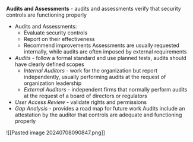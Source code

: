 **Audits and Assessments** - audits and assessments verify that security controls are functioning properly
- Audits and Assessments:
	- Evaluate security controls
	- Report on their effectiveness
	- Recommend improvements
Assessments are usually requested internally, while audits are often imposed by external requirements
- *Audits* - follow a formal standard and use planned tests, audits should have clearly defined scopes
	- *Internal Auditors* - work for the organization but report independently, usually performing audits at the request of organization leadership
	- *External Auditors* - independent firms that normally perform audits at the request of a board of directors or regulators
- *User Access Review* - validate rights and permissions
- *Gap Analysis* - provides a road map for future work
Audits include an attestation by the auditor that controls are adequate and functioning properly

![[Pasted image 20240708090847.png]]
